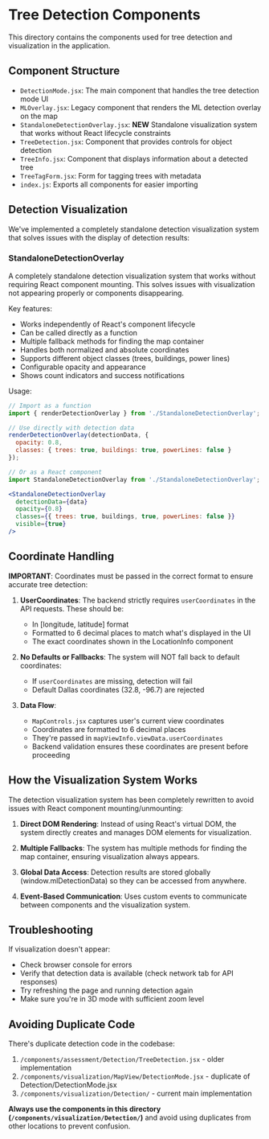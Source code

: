 # Tree Detection Components

This directory contains the components used for tree detection and visualization in the application.

## Component Structure

- `DetectionMode.jsx`: The main component that handles the tree detection mode UI
- `MLOverlay.jsx`: Legacy component that renders the ML detection overlay on the map
- `StandaloneDetectionOverlay.jsx`: **NEW** Standalone visualization system that works without React lifecycle constraints
- `TreeDetection.jsx`: Component that provides controls for object detection
- `TreeInfo.jsx`: Component that displays information about a detected tree
- `TreeTagForm.jsx`: Form for tagging trees with metadata
- `index.js`: Exports all components for easier importing

## Detection Visualization

We've implemented a completely standalone detection visualization system that solves issues with the display of detection results:

### StandaloneDetectionOverlay

A completely standalone detection visualization system that works without requiring React component mounting. This solves issues with visualization not appearing properly or components disappearing.

Key features:
- Works independently of React's component lifecycle
- Can be called directly as a function
- Multiple fallback methods for finding the map container
- Handles both normalized and absolute coordinates
- Supports different object classes (trees, buildings, power lines)
- Configurable opacity and appearance
- Shows count indicators and success notifications

Usage:
```jsx
// Import as a function
import { renderDetectionOverlay } from './StandaloneDetectionOverlay';

// Use directly with detection data
renderDetectionOverlay(detectionData, {
  opacity: 0.8,
  classes: { trees: true, buildings: true, powerLines: false }
});

// Or as a React component
import StandaloneDetectionOverlay from './StandaloneDetectionOverlay';

<StandaloneDetectionOverlay
  detectionData={data}
  opacity={0.8}
  classes={{ trees: true, buildings, true, powerLines: false }}
  visible={true}
/>
```

## Coordinate Handling

**IMPORTANT**: Coordinates must be passed in the correct format to ensure accurate tree detection:

1. **UserCoordinates**: The backend strictly requires `userCoordinates` in the API requests. These should be:
   - In [longitude, latitude] format
   - Formatted to 6 decimal places to match what's displayed in the UI
   - The exact coordinates shown in the LocationInfo component

2. **No Defaults or Fallbacks**: The system will NOT fall back to default coordinates:
   - If `userCoordinates` are missing, detection will fail
   - Default Dallas coordinates (32.8, -96.7) are rejected

3. **Data Flow**:
   - `MapControls.jsx` captures user's current view coordinates
   - Coordinates are formatted to 6 decimal places
   - They're passed in `mapViewInfo.viewData.userCoordinates`
   - Backend validation ensures these coordinates are present before proceeding

## How the Visualization System Works

The detection visualization system has been completely rewritten to avoid issues with React component mounting/unmounting:

1. **Direct DOM Rendering**: Instead of using React's virtual DOM, the system directly creates and manages DOM elements for visualization.

2. **Multiple Fallbacks**: The system has multiple methods for finding the map container, ensuring visualization always appears.

3. **Global Data Access**: Detection results are stored globally (window.mlDetectionData) so they can be accessed from anywhere.

4. **Event-Based Communication**: Uses custom events to communicate between components and the visualization system.

## Troubleshooting

If visualization doesn't appear:
- Check browser console for errors
- Verify that detection data is available (check network tab for API responses)
- Try refreshing the page and running detection again
- Make sure you're in 3D mode with sufficient zoom level

## Avoiding Duplicate Code

There's duplicate detection code in the codebase:

1. `/components/assessment/Detection/TreeDetection.jsx` - older implementation
2. `/components/visualization/MapView/DetectionMode.jsx` - duplicate of Detection/DetectionMode.jsx 
3. `/components/visualization/Detection/` - current main implementation

**Always use the components in this directory (`/components/visualization/Detection/`)** and avoid using duplicates from other locations to prevent confusion.